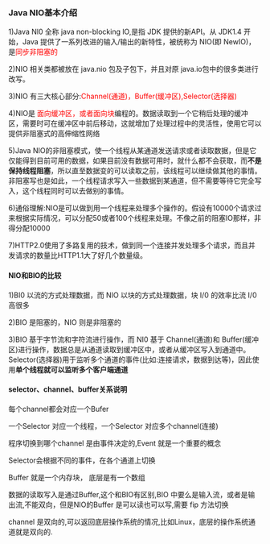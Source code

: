 ### Java NIO基本介绍

1)Java Nl0 全称 java non-blocking lO,是指 JDK 提供的新API。从 JDK1.4 开始，Java 提供了一系列改进的输入/输出的新特性，被统称为 NIO(即 NewIO)，是<font color = 'red'>同步非阻塞的</font>

2)NIO 相关类都被放在 java.nio 包及子包下，并且对原 java.io包中的很多类进行改写。

3)NIO 有三大核心部分:<font color = 'red'>Channel(通道)，Buffer(缓冲区),Selector(选择器)</font>

4)NIO是 <font color = 'red'>面向缓冲区，或者面向块</font>编程的。数据读取到一个它稍后处理的缓冲区，需要时可在缓冲区中前后移动，这就增加了处理过程中的灵活性，使用它可以提供非阻塞式的高伸缩性网络

5)Java NIO的非阻塞模式，使一个线程从某通道发送请求或者读取数据，但是它仅能得到目前可用的数据，如果目前没有数据可用时，就什么都不会获取，而**不是保持线程阻塞**，所以直至数据变的可以读取之前，该线程可以继续做其他的事情。非阻塞写也是如此，一个线程请求写入一些数据到某通道，但不需要等待它完全写入，这个线程同时可以去做别的事情。

6)通俗理解:NIO是可以做到用一个线程来处理多个操作的。假设有10000个请求过来根据实际情况，可以分配50或者100个线程来处理。不像之前的阻塞IO那样，非得分配10000

7)HTTP2.0使用了多路复用的技术，做到同一个连接并发处理多个请求，而且并发请求的数量比HTTP1.1大了好几个数量级。

#### NIO和BIO的比较

1)BI0 以流的方式处理数据，而 NIO 以块的方式处理数据，块 I/0 的效率比流 I/0 高很多

2)BIO 是阻塞的，NIO 则是非阻塞的

3)BIO 基于字节流和字符流进行操作，而 NI0 基于 Channel(通道)和 Buffer(缓冲区)进行操作，数据总是从通道读取到缓冲区中，或者从缓冲区写入到通道中。Selector(选择器)用于监听多个通道的事件(比如:连接请求，数据到达等)，因此使用**单个线程就可以监听多个客户端通道**

#### selector、channel、buffer关系说明

每个channel都会对应一个Bufer

一个Selector 对应一个线程，一个Selector 对应多个channel(连接)

程序切换到哪个channel 是由事件决定的,Event 就是一个重要的概念

Selector会根据不同的事件，在各个通道上切换

Buffer 就是一个内存块， 底层是有一个数组

数据的读取写入是通过Buffer,这个和BIO有区别,BIO 中要么是输入流，或者是输出流,不能双向，但是NIO的Buffer 是可以读也可以写,需要 fip 方法切换

channel 是双向的,可以返回底层操作系统的情况,比如Linux，底层的操作系统通道就是双向的.

